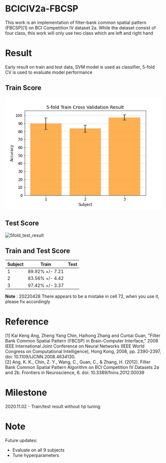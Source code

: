 # BCICIV2a-FBCSP
This work is an implementation of filter-bank common spatial pattern (FBCSP)[1] on BCI Competition IV dataset 2a. 
While the dataset consist of four class, this work will only use two class which are left and right hand

# Result
Early result on train and test data, SVM model is used as classifier, 5-fold CV is used to evaluate model performance
## Train Score
![5fold_train_result](5fold_train_result.jpg)

## Test Score
![5fold_test_result](./5fold_test_resultt.jpg)

## Train and Test Score
Subject| Train | Test
-------|-------|-----
1|89.92% +/- 7.21|
2|83.56% +/- 4.42|
3|97.42% +/- 3.37|

**Note** : 20220428 There appears to be a mistake in cell 72, when you use it, please fix accordingly

# Reference
[1] Kai Keng Ang, Zheng Yang Chin, Haihong Zhang and Cuntai Guan, "Filter Bank Common Spatial Pattern (FBCSP) in Brain-Computer Interface," 
2008 IEEE International Joint Conference on Neural Networks (IEEE World Congress on Computational Intelligence), Hong Kong, 2008, pp. 2390-2397, doi: 10.1109/IJCNN.2008.4634130.  
[2] Ang, K. K., Chin, Z. Y., Wang, C., Guan, C., & Zhang, H. (2012). Filter Bank Common Spatial Pattern Algorithm on BCI Competition IV Datasets 2a and 2b. 
Frontiers in Neuroscience, 6. doi: 10.3389/fnins.2012.00039

# Milestone
2020.11.02 - Train/test result without hp tuning

# Note
Future updates:
- Evaluate on all 9 subjects
- Tune hyperparameters
